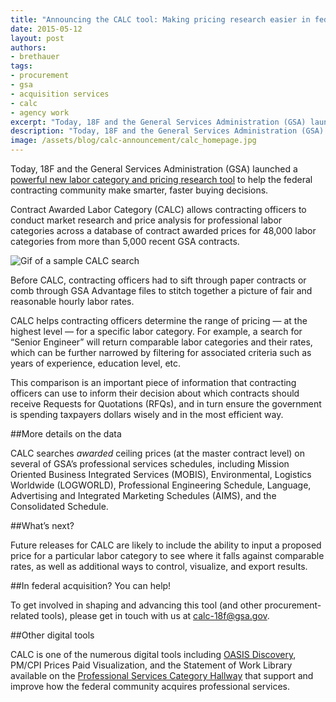 ```yaml
---
title: "Announcing the CALC tool: Making pricing research easier in federal procurement"
date: 2015-05-12
layout: post
authors:
- brethauer
tags:
- procurement
- gsa
- acquisition services
- calc
- agency work
excerpt: "Today, 18F and the General Services Administration (GSA) launched a powerful new labor category and pricing research tool to help the federal contracting community make smarter, faster buying decisions."
description: "Today, 18F and the General Services Administration (GSA) launched a powerful new labor category and pricing research tool to help the federal contracting community make smarter, faster buying decisions."
image: /assets/blog/calc-announcement/calc_homepage.jpg
---
```


Today, 18F and the General Services Administration (GSA) launched a [powerful new labor category and pricing research tool](https://calc.gsa.gov) to help the federal contracting
community make smarter, faster buying decisions.

Contract Awarded Labor Category (CALC) allows contracting officers to
conduct market research and price analysis for professional labor
categories across a database of contract awarded prices for 48,000 labor
categories from more than 5,000 recent GSA contracts.

![Gif of a sample CALC search]({{site.baseurl}}/assets/blog/calc-announcement/calc_demo.gif)

Before CALC, contracting officers had to sift through paper contracts or
comb through GSA Advantage files to stitch together a picture of fair
and reasonable hourly labor rates.

CALC helps contracting officers determine the range of pricing — at the
highest level — for a specific labor category. For example, a search
for “Senior Engineer” will return comparable labor categories and their
rates, which can be further narrowed by filtering for associated
criteria such as years of experience, education level, etc.

This comparison is an important piece of information that contracting
officers can use to inform their decision about which contracts should
receive Requests for Quotations (RFQs), and in turn ensure the
government is spending taxpayers dollars wisely and in the most
efficient way.

##More details on the data

CALC searches *awarded* ceiling prices (at the master contract level) on several of GSA’s professional services schedules, including Mission Oriented Business Integrated Services (MOBIS), Environmental, Logistics Worldwide (LOGWORLD), Professional Engineering Schedule, Language, Advertising and Integrated Marketing
Schedules (AIMS), and the Consolidated Schedule.

##What’s next?

Future releases for CALC are likely to include the ability to input a
proposed price for a particular labor category to see where it falls
against comparable rates, as well as additional ways to control,
visualize, and export results.

##In federal acquisition? You can help!

To get involved in shaping and advancing this tool (and other
procurement-related tools), please get in touch with us at
[calc-18f@gsa.](mailto:calc-18f@gsa.gov)[gov](mailto:calc-18f@gsa.gov).

##Other digital tools

CALC is one of the numerous digital tools including [OASIS Discovery](http://www.oasisdiscovery.com/), PM/CPI Prices Paid Visualization, and the Statement of Work Library available on the [Professional Services Category Hallway](https://hallways.cap.gsa.gov/) that support and improve how the federal community acquires professional services.

